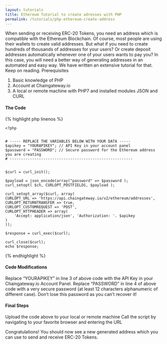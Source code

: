 ```yaml
---
layout: tutorials
title: Ethereum Tutorial to create adresses with PHP
permalink: /tutorials/php-ethereum-create-address
---
```


When sending or receiving ERC-20 Tokens, you need an address which is compatible with the Ethereum Blockchain. Of course, most people are using their wallets to create valid addresses. But what if you need to create hundreds of thousands of addresses for your users? Or create deposit addresses automatically whenever one of your users wants to pay you? In this case, you will need a better way of generating addresses in an automated and easy way. We have written an extensive tutorial for that. Keep on reading.
Prerequisites

1. Basic knowledge of PHP
2. Account at Chaingateway.io
3. A local or remote machine with PHP7 and installed modules JSON and CURL

#### The Code

{% highlight php linenos %}
    
    <?php


    # ----- REPLACE THE VARIABLES BELOW WITH YOUR DATA -----
    $apikey = "YOURAPIKEY"; // API Key in your account panel
    $password = "PASSWORD"; // Secure password for the Ethereum address you are creating
    # -------------------------------------------------------


    $curl = curl_init();

    $payload = json_encode(array("password" => $password );
    curl_setopt( $ch, CURLOPT_POSTFIELDS, $payload );

    curl_setopt_array($curl, array(
    CURLOPT_URL => 'https://api.chaingateway.io/v2/ethereum/addresses',
    CURLOPT_RETURNTRANSFER => true,
    CURLOPT_CUSTOMREQUEST => 'POST',
    CURLOPT_HTTPHEADER => array(
        'Accept: application/json', 'Authorization: '. $apikey
    )
    ));

    $response = curl_exec($curl);

    curl_close($curl);
    echo $response;

{% endhighlight %}



#### Code Modifications

Replace “YOURAPIKEY” in line 3 of above code with the API Key in your Chaingateway.io Account Panel.
Replace “PASSWORD” in line 4 of above code with a very secure password (at least 12 characters alphanumeric of different case). Don’t lose this password as you can’t recover it!

#### Final Steps

Upload the code above to your local or remote machine
Call the script by navigating to your favorite browser and entering the URL

Congratulations! You should now see a new generated address which you can use to send and receive ERC-20 Tokens. 
